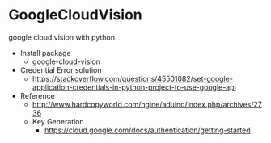 # GoogleCloudVision
google cloud vision with python



- Install package
	- google-cloud-vision
- Credential Error solution
  - https://stackoverflow.com/questions/45501082/set-google-application-credentials-in-python-project-to-use-google-api
- Reference
  - http://www.hardcopyworld.com/ngine/aduino/index.php/archives/2736
  - Key Generation
      - https://cloud.google.com/docs/authentication/getting-started
      
      
